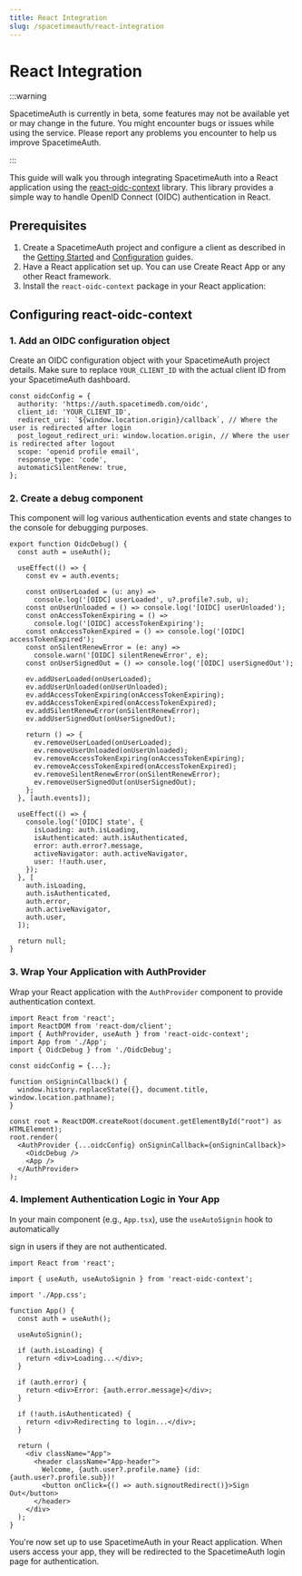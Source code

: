 ```yaml
---
title: React Integration
slug: /spacetimeauth/react-integration
---
```


# React Integration

:::warning

SpacetimeAuth is currently in beta, some features may not be available yet or may change in the future. You might encounter bugs or issues while using the service. Please report any problems you encounter to help us improve SpacetimeAuth.

:::

This guide will walk you through integrating SpacetimeAuth into a React
application using the [react-oidc-context](https://www.npmjs.com/package/react-oidc-context)
library.
This library provides a simple way to handle OpenID Connect (OIDC) authentication
in React.

## Prerequisites

1. Create a SpacetimeAuth project and configure a client as described in the
   [Getting Started](/spacetimeauth/creating-a-project) and
   [Configuration](/spacetimeauth/configuring-a-project) guides.
2. Have a React application set up. You can use Create React App or any other
   React framework.
3. Install the `react-oidc-context` package in your React application:

## Configuring react-oidc-context

### 1. Add an OIDC configuration object

Create an OIDC configuration object with your SpacetimeAuth project details.
Make sure to replace `YOUR_CLIENT_ID` with the actual client ID from your
SpacetimeAuth dashboard.

```tsx
const oidcConfig = {
  authority: 'https://auth.spacetimedb.com/oidc',
  client_id: 'YOUR_CLIENT_ID',
  redirect_uri: `${window.location.origin}/callback`, // Where the user is redirected after login
  post_logout_redirect_uri: window.location.origin, // Where the user is redirected after logout
  scope: 'openid profile email',
  response_type: 'code',
  automaticSilentRenew: true,
};
```

### 2. Create a debug component

This component will log various authentication events and state changes to
the console for debugging purposes.

```tsx
export function OidcDebug() {
  const auth = useAuth();

  useEffect(() => {
    const ev = auth.events;

    const onUserLoaded = (u: any) =>
      console.log('[OIDC] userLoaded', u?.profile?.sub, u);
    const onUserUnloaded = () => console.log('[OIDC] userUnloaded');
    const onAccessTokenExpiring = () =>
      console.log('[OIDC] accessTokenExpiring');
    const onAccessTokenExpired = () => console.log('[OIDC] accessTokenExpired');
    const onSilentRenewError = (e: any) =>
      console.warn('[OIDC] silentRenewError', e);
    const onUserSignedOut = () => console.log('[OIDC] userSignedOut');

    ev.addUserLoaded(onUserLoaded);
    ev.addUserUnloaded(onUserUnloaded);
    ev.addAccessTokenExpiring(onAccessTokenExpiring);
    ev.addAccessTokenExpired(onAccessTokenExpired);
    ev.addSilentRenewError(onSilentRenewError);
    ev.addUserSignedOut(onUserSignedOut);

    return () => {
      ev.removeUserLoaded(onUserLoaded);
      ev.removeUserUnloaded(onUserUnloaded);
      ev.removeAccessTokenExpiring(onAccessTokenExpiring);
      ev.removeAccessTokenExpired(onAccessTokenExpired);
      ev.removeSilentRenewError(onSilentRenewError);
      ev.removeUserSignedOut(onUserSignedOut);
    };
  }, [auth.events]);

  useEffect(() => {
    console.log('[OIDC] state', {
      isLoading: auth.isLoading,
      isAuthenticated: auth.isAuthenticated,
      error: auth.error?.message,
      activeNavigator: auth.activeNavigator,
      user: !!auth.user,
    });
  }, [
    auth.isLoading,
    auth.isAuthenticated,
    auth.error,
    auth.activeNavigator,
    auth.user,
  ]);

  return null;
}
```

### 3. Wrap Your Application with AuthProvider

Wrap your React application with the `AuthProvider` component to provide
authentication context.

```tsx
import React from 'react';
import ReactDOM from 'react-dom/client';
import { AuthProvider, useAuth } from 'react-oidc-context';
import App from './App';
import { OidcDebug } from './OidcDebug';

const oidcConfig = {...};

function onSigninCallback() {
  window.history.replaceState({}, document.title, window.location.pathname);
}

const root = ReactDOM.createRoot(document.getElementById("root") as HTMLElement);
root.render(
  <AuthProvider {...oidcConfig} onSigninCallback={onSigninCallback}>
    <OidcDebug />
    <App />
  </AuthProvider>
);

```

### 4. Implement Authentication Logic in Your App

In your main component (e.g., `App.tsx`), use the `useAutoSignin` hook to automatically

sign in users if they are not authenticated.

```tsx
import React from 'react';

import { useAuth, useAutoSignin } from 'react-oidc-context';

import './App.css';

function App() {
  const auth = useAuth();

  useAutoSignin();

  if (auth.isLoading) {
    return <div>Loading...</div>;
  }

  if (auth.error) {
    return <div>Error: {auth.error.message}</div>;
  }

  if (!auth.isAuthenticated) {
    return <div>Redirecting to login...</div>;
  }

  return (
    <div className="App">
      <header className="App-header">
        Welcome, {auth.user?.profile.name} (id: {auth.user?.profile.sub})!
        <button onClick={() => auth.signoutRedirect()}>Sign Out</button>
      </header>
    </div>
  );
}
```

You're now set up to use SpacetimeAuth in your React application. When users
access your app, they will be redirected to the SpacetimeAuth login page for authentication.
